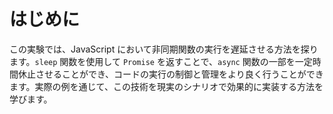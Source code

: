 # はじめに

この実験では、JavaScript において非同期関数の実行を遅延させる方法を探ります。`sleep` 関数を使用して `Promise` を返すことで、`async` 関数の一部を一定時間休止させることができ、コードの実行の制御と管理をより良く行うことができます。実際の例を通じて、この技術を現実のシナリオで効果的に実装する方法を学びます。
